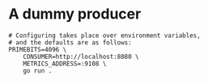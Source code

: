 # A dummy producer

```console
# Configuring takes place over environment variables,
# and the defaults are as follows:
PRIMEBITS=4096 \
    CONSUMER=http://localhost:8080 \
    METRICS_ADDRESS=:9108 \
    go run .
```
